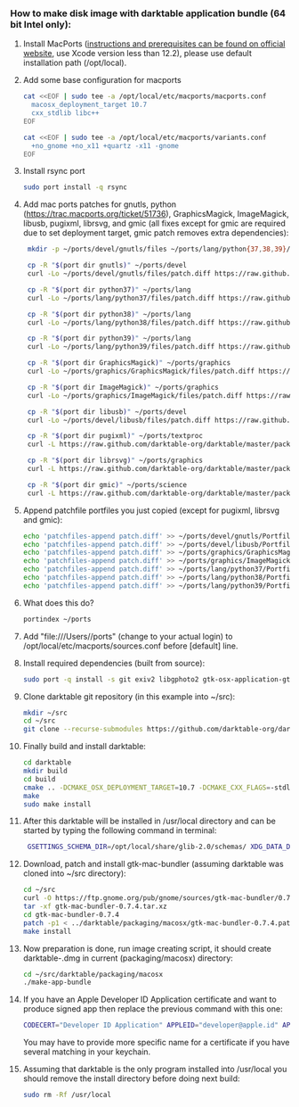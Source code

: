 ### How to make disk image with darktable application bundle (64 bit Intel only):

1. Install MacPorts ([instructions and prerequisites can be found on official website](https://www.macports.org/install.php), use Xcode version less than 12.2), please use default installation path (/opt/local).
2. Add some base configuration for macports
    ```bash
    cat <<EOF | sudo tee -a /opt/local/etc/macports/macports.conf
      macosx_deployment_target 10.7
      cxx_stdlib libc++
    EOF
    ```

    ```bash
    cat <<EOF | sudo tee -a /opt/local/etc/macports/variants.conf
      +no_gnome +no_x11 +quartz -x11 -gnome
    EOF
    ```
3. Install rsync port
    ```bash
    sudo port install -q rsync
    ```
4. Add mac ports patches for gnutls, python (https://trac.macports.org/ticket/51736), GraphicsMagick, ImageMagick, libusb, pugixml, librsvg, and gmic (all fixes except for gmic are required due to set deployment target, gmic patch removes extra dependencies):
    ```bash
     mkdir -p ~/ports/devel/gnutls/files ~/ports/lang/python{37,38,39}/files ~/ports/graphics/GraphicsMagick/files ~/ports/graphics/ImageMagick/files ~/ports/textproc ~/ports/science

     cp -R "$(port dir gnutls)" ~/ports/devel
     curl -Lo ~/ports/devel/gnutls/files/patch.diff https://raw.github.com/darktable-org/darktable/master/packaging/macosx/gnutls-disable-connectx.diff

     cp -R "$(port dir python37)" ~/ports/lang
     curl -Lo ~/ports/lang/python37/files/patch.diff https://raw.github.com/darktable-org/darktable/master/packaging/macosx/python36-stack_size.diff

     cp -R "$(port dir python38)" ~/ports/lang
     curl -Lo ~/ports/lang/python38/files/patch.diff https://raw.github.com/darktable-org/darktable/master/packaging/macosx/python38-stack_size.diff

     cp -R "$(port dir python39)" ~/ports/lang
     curl -Lo ~/ports/lang/python39/files/patch.diff https://raw.github.com/darktable-org/darktable/master/packaging/macosx/python38-stack_size.diff

     cp -R "$(port dir GraphicsMagick)" ~/ports/graphics
     curl -Lo ~/ports/graphics/GraphicsMagick/files/patch.diff https://raw.github.com/darktable-org/darktable/master/packaging/macosx/gm-deployment_target.diff

     cp -R "$(port dir ImageMagick)" ~/ports/graphics
     curl -Lo ~/ports/graphics/ImageMagick/files/patch.diff https://raw.github.com/darktable-org/darktable/master/packaging/macosx/im-stdlib.diff

     cp -R "$(port dir libusb)" ~/ports/devel
     curl -Lo ~/ports/devel/libusb/files/patch.diff https://raw.github.com/darktable-org/darktable/master/packaging/macosx/libusb-no-clock_gettime.diff

     cp -R "$(port dir pugixml)" ~/ports/textproc
     curl -L https://raw.github.com/darktable-org/darktable/master/packaging/macosx/pugixml-stdlib.patch | patch -d ~/ports -p0

     cp -R "$(port dir librsvg)" ~/ports/graphics
     curl -L https://raw.github.com/darktable-org/darktable/master/packaging/macosx/librsvg-nocargo.patch | patch -d ~/ports -p0

     cp -R "$(port dir gmic)" ~/ports/science
     curl -L https://raw.github.com/darktable-org/darktable/master/packaging/macosx/gmic-minimal.patch | patch -d ~/ports -p0
     ```
5. Append patchfile portfiles you just copied (except for pugixml, librsvg and gmic):
    ```bash
    echo 'patchfiles-append patch.diff' >> ~/ports/devel/gnutls/Portfile
    echo 'patchfiles-append patch.diff' >> ~/ports/devel/libusb/Portfile
    echo 'patchfiles-append patch.diff' >> ~/ports/graphics/GraphicsMagick/Portfile
    echo 'patchfiles-append patch.diff' >> ~/ports/graphics/ImageMagick/Portfile
    echo 'patchfiles-append patch.diff' >> ~/ports/lang/python37/Portfile
    echo 'patchfiles-append patch.diff' >> ~/ports/lang/python38/Portfile
    echo 'patchfiles-append patch.diff' >> ~/ports/lang/python39/Portfile
    ```

6. What does this do?
    ```bash
    portindex ~/ports
    ```

7. Add "file:///Users/<username>/ports" (change <username> to your actual login) to /opt/local/etc/macports/sources.conf before [default] line.
8. Install required dependencies (built from source):
    ```bash
    sudo port -q install -s git exiv2 libgphoto2 gtk-osx-application-gtk3 lensfun librsvg libsoup openexr json-glib flickcurl GraphicsMagick openjpeg lua webp libsecret pugixml osm-gps-map adwaita-icon-theme tango-icon-theme intltool iso-codes libomp gmic
    ```
9. Clone darktable git repository (in this example into ~/src):
    ```bash
    mkdir ~/src
    cd ~/src
    git clone --recurse-submodules https://github.com/darktable-org/darktable.git
    ```
10. Finally build and install darktable:
    ```bash
    cd darktable
    mkdir build
    cd build
    cmake .. -DCMAKE_OSX_DEPLOYMENT_TARGET=10.7 -DCMAKE_CXX_FLAGS=-stdlib=libc++ -DCMAKE_OBJCXX_FLAGS=-stdlib=libc++ -DOpenMP_C_INCLUDE_DIR=/opt/local/include/libomp -DOpenMP_CXX_INCLUDE_DIR=/opt/local/include/libomp -DCMAKE_LIBRARY_PATH=/opt/local/lib/libomp -DBINARY_PACKAGE_BUILD=ON -DRAWSPEED_ENABLE_LTO=ON -DBUILD_CURVE_TOOLS=ON -DBUILD_NOISE_TOOLS=ON
    make
    sudo make install
    ```
11. After this darktable will be installed in /usr/local directory and can be started by typing the following command in terminal:
    ```bash
     GSETTINGS_SCHEMA_DIR=/opt/local/share/glib-2.0/schemas/ XDG_DATA_DIRS=/opt/local/share darktable
     ```
12. Download, patch and install gtk-mac-bundler (assuming darktable was cloned into ~/src directory):
    ```bash
    cd ~/src
    curl -O https://ftp.gnome.org/pub/gnome/sources/gtk-mac-bundler/0.7/gtk-mac-bundler-0.7.4.tar.xz
    tar -xf gtk-mac-bundler-0.7.4.tar.xz
    cd gtk-mac-bundler-0.7.4
    patch -p1 < ../darktable/packaging/macosx/gtk-mac-bundler-0.7.4.patch
    make install
    ```
13. Now preparation is done, run image creating script, it should create darktable-<VERSION>.dmg in current (packaging/macosx) directory:
    ```bash
    cd ~/src/darktable/packaging/macosx
    ./make-app-bundle
    ```
14. If you have an Apple Developer ID Application certificate and want to produce signed app then replace the previous command with this one:
    ```bash
    CODECERT="Developer ID Application" APPLEID="developer@apple.id" APPLEPW="@keychain:DevIDPassword" ./make-app-bundle
    ```

    You may have to provide more specific name for a certificate if you have several matching in your keychain.

15. Assuming that darktable is the only program installed into /usr/local you should remove the install directory before doing next build:
    ```bash
    sudo rm -Rf /usr/local
    ```
